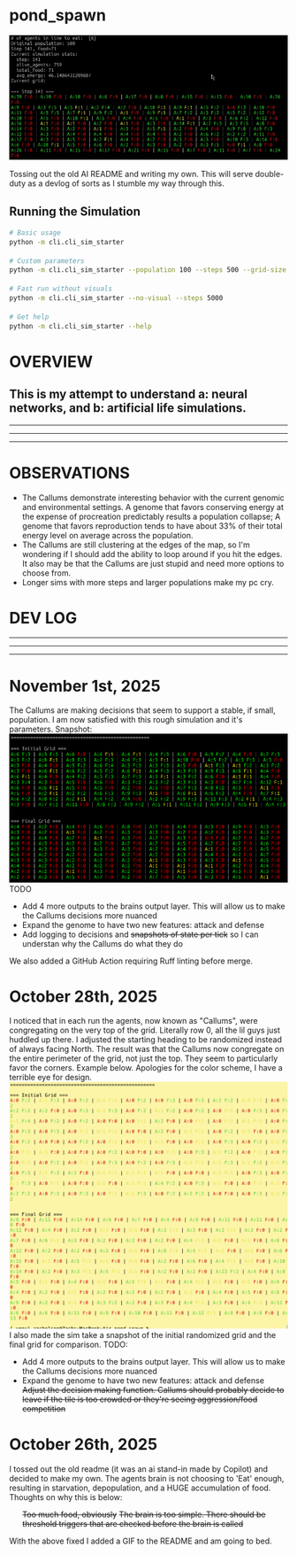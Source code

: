 # pond_spawn

![Simulation GIF](assets/gifs/sim_gif_looped.gif)

Tossing out the old AI README and writing my own. This will serve double-duty as a devlog of sorts as I stumble my way through this.

## Running the Simulation

```bash
# Basic usage
python -m cli.cli_sim_starter

# Custom parameters
python -m cli.cli_sim_starter --population 100 --steps 500 --grid-size 20

# Fast run without visuals
python -m cli.cli_sim_starter --no-visual --steps 5000

# Get help
python -m cli.cli_sim_starter --help
```

# OVERVIEW
<h2>This is my attempt to understand a: neural networks, and b: artificial life simulations.</h2>

*************************
******************************
*************************

# OBSERVATIONS
<ul>
    <li>The Callums demonstrate interesting behavior with the current genomic and environmental settings. A genome that favors conserving energy at the expense of procreation predictably results a population collapse; A genome that favors reproduction tends to have about 33% of their total energy level on average across the population.</li>
    <li>The Callums are still clustering at the edges of the map, so I'm wondering if I should add the ability to loop around if you hit the edges. It also may be that the Callums are just stupid and need more options to choose from.</li>
    <li>Longer sims with more steps and larger populations make my pc cry.</li>
</ul>

# DEV LOG

*************************
******************************
*************************

# November 1st, 2025
The Callums are making decisions that seem to support a stable, if small, population. I am now satisfied with this rough simulation and it's parameters. Snapshot: <img src="assets/11-1-grid.png">
TODO
<ul>
    <li>Add 4 more outputs to the brains output layer. This will allow us to make the Callums decisions more nuanced</li>
    <li>Expand the genome to have two new features: attack and defense</li>
    <li>Add logging to decisions and <s>snapshots of state per tick</s> so I can understan why the Callums do what they do</li>
</ul>

We also added a GitHub Action requiring Ruff linting before merge.

# October 28th, 2025
I noticed that in each run the agents, now known as "Callums", were congregating on the very top of the grid. Literally row 0, all the lil guys just huddled up there. I adjusted the starting heading to be randomized instead of always facing North. The result was that the Callums now congregate on the entire perimeter of the grid, not just the top. They seem to particularly favor the corners. Example below. Apologies for the color scheme, I have a terrible eye for design.
<img src="assets/10-28-grid.png">
I also made the sim take a snapshot of the initial randomized grid and the final grid for comparison.
TODO:
<ul>
    <li>Add 4 more outputs to the brains output layer. This will allow us to make the Callums decisions more nuanced</li>
    <li>Expand the genome to have two new features: attack and defense</li>
    <s>Adjust the decision making function. Callums should probably decide to leave if the tile is too crowded or they're seeing aggression/food competition</s>
</ul>

# October 26th, 2025
I tossed out the old readme (it was an ai stand-in made by Copilot) and decided to make my own. The agents brain is not choosing to 'Eat' enough, resulting in starvation, depopulation, and a HUGE accumulation of food. Thoughts on why this is below:
<ul>
    <s>Too much food, obviously</s>
    <s>The brain is too simple. There should be threshold triggers that are checked before the brain is called</s>
</ul>

With the above fixed I added a GIF to the README and am going to bed.